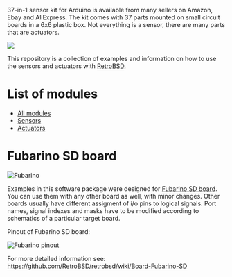 37-in-1 sensor kit for Arduino is available from many sellers
on Amazon, Ebay and AliExpress. The kit comes with 37 parts
mounted on small circuit boards in a 6x6 plastic box.
Not everything is a sensor, there are many parts that are actuators.

![](https://raw.githubusercontent.com/wiki/sergev/RetroBSD-and-37-Sensor-Kit/binaries/kit-front.jpg)

This repository is a collection of examples and information on
how to use the sensors and actuators with [RetroBSD](http://retrobsd.org).

# List of modules

* [All modules](https://github.com/sergev/RetroBSD-and-37-Sensor-Kit/wiki/Home)
* [Sensors](https://github.com/sergev/RetroBSD-and-37-Sensor-Kit/wiki/Sensors)
* [Actuators](https://github.com/sergev/RetroBSD-and-37-Sensor-Kit/wiki/Actuators)

# Fubarino SD board

![Fubarino](https://raw.githubusercontent.com/wiki/RetroBSD/retrobsd/binaries/fubarino-sd-small.jpg)

Examples in this software package were designed for
[Fubarino SD board](http://fubarino.org/sd/index.html).
You can use them with any other board as well, with minor changes.
Other boards usually have different assigment of i/o pins to logical signals.
Port names, signal indexes and masks have to be modified according to
schematics of a particular target board.

Pinout of Fubarino SD board:

![Fubarino pinout](https://raw.githubusercontent.com/wiki/RetroBSD/retrobsd/binaries/fubarino-pinout.png)

For more detailed information see: https://github.com/RetroBSD/retrobsd/wiki/Board-Fubarino-SD
